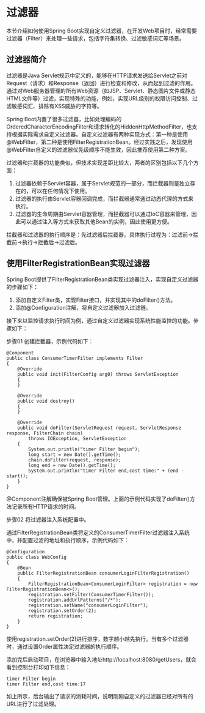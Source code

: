 # 过滤器

本节介绍如何使用Spring Boot实现自定义过滤器，在开发Web项目时，经常需要过滤器（Filter）来处理一些请求，包括字符集转换、过滤敏感词汇等场景。

## 过滤器简介

过滤器是Java Servlet规范中定义的，能够在HTTP请求发送给Servlet之前对Request（请求）和Response（返回）进行检查和修改，从而起到过滤的作用。通过对Web服务器管理的所有Web资源（如JSP、Servlet、静态图片文件或静态HTML文件等）过滤，实现特殊的功能，例如，实现URL级别的权限访问控制、过滤敏感词汇、排除有XSS威胁的字符等。

Spring Boot内置了很多过滤器，比如处理编码的OrderedCharacterEncodingFilter和请求转化的HiddenHttpMethodFilter，也支持根据实际需求自定义过滤器。自定义过滤器有两种实现方式：第一种是使用@WebFilter，第二种是使用FilterRegistrationBean。经过实践之后，发现使用@WebFilter自定义的过滤器优先级顺序不能生效，因此推荐使用第二种方案。

过滤器和拦截器的功能类似，但技术实现差距比较大，两者的区别包括以下几个方面：

1.  过滤器依赖于Servlet容器，属于Servlet规范的一部分，而拦截器则是独立存在的，可以在任何情况下使用。
2.  过滤器的执行由Servlet容器回调完成，而拦截器通常通过动态代理的方式来执行。
3.  过滤器的生命周期由Servlet容器管理，而拦截器可以通过IoC容器来管理，因此可以通过注入等方式来获取其他Bean的实例，因此使用更方便。

拦截器和过滤器的执行顺序是：先过滤器后拦截器。具体执行过程为：过滤前→拦截前→执行→拦截后→过滤后。

## 使用FilterRegistrationBean实现过滤器

Spring Boot提供了FilterRegistrationBean类实现过滤器注入，实现自定义过滤器的步骤如下：

1.  添加自定义Filter类，实现Filter接口，并实现其中的doFilter()方法。
2.  添加@Configuration注解，将自定义过滤器加入过滤链。

接下来以监控请求执行时间为例，通过自定义过滤器实现系统性能监控的功能。步骤如下：

步骤01 创建拦截器，示例代码如下：

```
@Component
public class ConsumerTimerFilter implements Filter
{
    @Override
    public void init(FilterConfig arg0) throws ServletException
    {
    }

    @Override
    public void destroy()
    {
    }

    @Override
    public void doFilter(ServletRequest request, ServletResponse response, FilterChain chain)
        throws IOException, ServletException
    {
        System.out.println("timer Filter begin");
        long start = new Date().getTime();
        chain.doFilter(request, response);
        long end = new Date().getTime();
        System.out.println("timer Filter end,cost time:" + (end - start));
    }
}
```

@Component注解确保被Spring Boot管理。上面的示例代码实现了doFilter()方法记录所有HTTP请求的时间。

步骤02 将过滤器注入系统配置中。

通过FilterRegistrationBean类将定义的ConsumerTimerFilter过滤器注入系统中，并配置过滤的地址和执行顺序，示例代码如下：

```
@Configuration
public class WebConfig
{
    @Bean
    public FilterRegistrationBean consumerLoginFilterRegistration()
    {
        FilterRegistrationBean<ConsumerLoginFilter> registration = new FilterRegistrationBean<>();
        registration.setFilter(ConsumerTimerFilter());
        registration.addUrlPatterns("/*");
        registration.setName("consumerLoginFilter");
        registration.setOrder(2);
        return registration;
    }
}
```

使用registration.setOrder(2)进行排序，数字越小越先执行。当有多个过滤器时，通过设置Order属性决定过滤器的执行顺序。

添加完后启动项目，在浏览器中输入地址http://localhost:8080/getUsers，就会看到控制台打印如下信息：

```
timer Filter begin
timer Filter end,cost time:17
```

如上所示，后台输出了请求的消耗时间，说明刚刚自定义的过滤器已经对所有的URL进行了过滤处理。